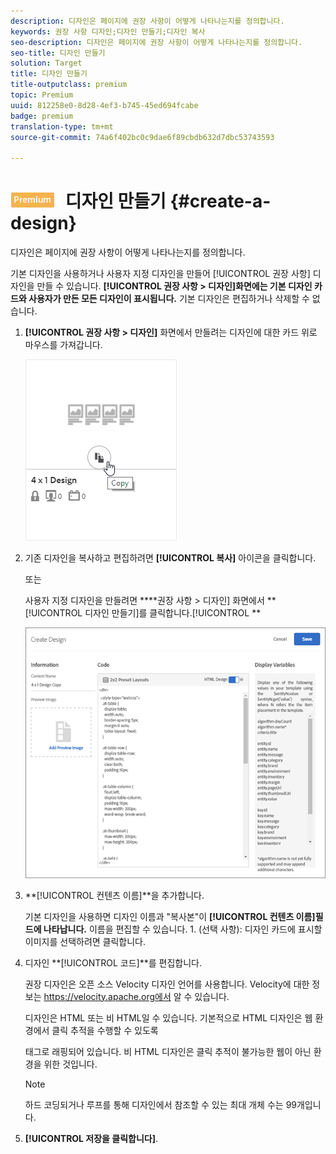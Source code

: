 ```yaml
---
description: 디자인은 페이지에 권장 사항이 어떻게 나타나는지를 정의합니다.
keywords: 권장 사항 디자인;디자인 만들기;디자인 복사
seo-description: 디자인은 페이지에 권장 사항이 어떻게 나타나는지를 정의합니다.
seo-title: 디자인 만들기
solution: Target
title: 디자인 만들기
title-outputclass: premium
topic: Premium
uuid: 812258e0-8d28-4ef3-b745-45ed694fcabe
badge: premium
translation-type: tm+mt
source-git-commit: 74a6f402bc0c9dae6f89cbdb632d7dbc53743593

---
```



# ![PREMIUM](/help/assets/premium.png) 디자인 만들기 {#create-a-design}

디자인은 페이지에 권장 사항이 어떻게 나타나는지를 정의합니다.

기본 디자인을 사용하거나 사용자 지정 디자인을 만들어 [!UICONTROL 권장 사항] 디자인을 만들 수 있습니다. **[!UICONTROL 권장 사항 &gt; 디자인]화면에는 기본 디자인 카드와 사용자가 만든 모든 디자인이 표시됩니다.** 기본 디자인은 편집하거나 삭제할 수 없습니다.

1. **[!UICONTROL 권장 사항 &gt; 디자인]** 화면에서 만들려는 디자인에 대한 카드 위로 마우스를 가져갑니다.

   ![](assets/Card_CopyDesign.png)

1. 기존 디자인을 복사하고 편집하려면 **[!UICONTROL 복사]** 아이콘을 클릭합니다.

   또는

   사용자 지정 디자인을 만들려면 ****권장 사항 &gt; 디자인] 화면에서 **[!UICONTROL 디자인 만들기]를 클릭합니다.[!UICONTROL **

   ![](assets/createDesign.png)

1. **[!UICONTROL 컨텐츠 이름]**을 추가합니다.

   기본 디자인을 사용하면 디자인 이름과 &quot;복사본&quot;이 **[!UICONTROL 컨텐츠 이름]필드에 나타납니다.** 이름을 편집할 수 있습니다. 1. (선택 사항): 디자인 카드에 표시할 이미지를 선택하려면 클릭합니다.
1. 디자인 **[!UICONTROL 코드]**를 편집합니다.

   권장 디자인은 오픈 소스 Velocity 디자인 언어를 사용합니다. Velocity에 대한 정보는 [](https://velocity.apache.org)https://velocity.apache.org에서 알 수 있습니다.

   디자인은 HTML 또는 비 HTML일 수 있습니다. 기본적으로 HTML 디자인은 웹 환경에서 클릭 추적을 수행할 수 있도록 <div> 태그로 래핑되어 있습니다. 비 HTML 디자인은 클릭 추적이 불가능한 웹이 아닌 환경을 위한 것입니다.

   >[!NOTE]
   >
   >하드 코딩되거나 루프를 통해 디자인에서 참조할 수 있는 최대 개체 수는 99개입니다.

1. **[!UICONTROL 저장을 클릭합니다]**.
